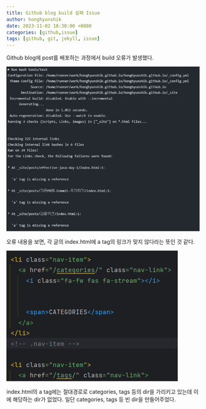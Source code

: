 ```yaml
---
title: Github blog build 실패 Issue
author: honghyunshik
date: 2023-11-02 18:30:00 +0800
categories: [github,issue]
tags: [github, git, jekyll, issue]
---
```


Github blog에 post를 배포하는 과정에서 build 오류가 발생했다. 

![](../assets/img/2023-11-02-github-action-issue/a-tag-missing-error-message.png)

오류 내용을 보면, 각 글의 index.html에 a tag의 링크가 맞지 않다라는 뜻인 것 같다.

![](../assets/img/2023-11-02-github-action-issue/category-tag-missing.png)

index.html의 a tag에는 절대경로로 categories, tags 등의 dir을 가리키고 있는데 이에 해당하는 dir가 없었다.
일단 categories, tags 등 빈 dir을 만들어주었다. 
